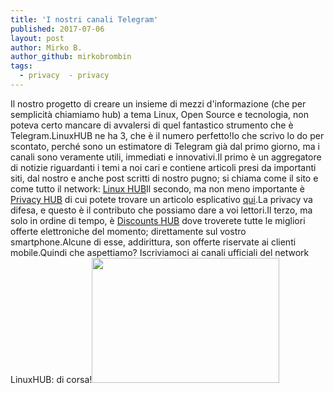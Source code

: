 ```yaml
---
title: 'I nostri canali Telegram'
published: 2017-07-06
layout: post
author: Mirko B.
author_github: mirkobrombin
tags:
  - privacy  - privacy
---
```

Il nostro progetto di creare un insieme di mezzi d'informazione (che per semplicità chiamiamo hub) a tema Linux, Open Source e tecnologia, non poteva certo mancare di avvalersi di quel fantastico strumento che è Telegram.LinuxHUB ne ha 3, che è il numero perfetto!Io che scrivo lo do per scontato, perché sono un estimatore di Telegram già dal primo giorno, ma i canali sono veramente  utili, immediati e innovativi.Il primo è un aggregatore di notizie riguardanti i temi a noi cari e contiene articoli presi da importanti siti, dal nostro e anche post scritti di nostro pugno; si chiama come il sito e come tutto il network: <a href="https://t.me/linuxhub" target="_blank" rel="noopener noreferrer">Linux HUB</a>Il secondo, ma non meno importante è <a href="https://t.me/privacyhub">Privacy HUB</a>  di cui potete trovare un articolo esplicativo <a href="https://linuxhub.it/2017/05/30/privacy-hub-un-canale-telegram-interamente-dedicato-alla-privacy/" target="_blank" rel="noopener noreferrer">qui</a>.La privacy va difesa, e questo è il contributo che possiamo dare a voi lettori.Il terzo, ma solo in ordine di tempo, è <a href="https://t.me/discountshub" target="_blank" rel="noopener noreferrer">Discounts HUB</a> dove troverete tutte le migliori offerte elettroniche del momento; direttamente sul vostro smartphone.Alcune di esse, addirittura, son offerte riservate ai clienti mobile.Quindi che aspettiamo?  Iscriviamoci ai canali ufficiali del network LinuxHUB: di corsa!<img class="size-medium wp-image-92 aligncenter size-full wp-image-19" src="https://linuxhub.it/wordpress/wp-content/uploads/2017/07/relay-race-655353_1280-1-300x200.jpg" alt="" width="300" height="200" />&nbsp;